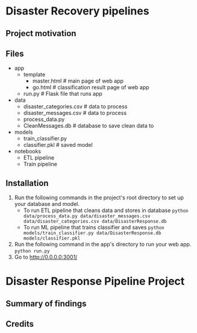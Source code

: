 # Disaster Recovery pipelines

## Project motivation

## Files

- app
    - template
        - master.html  # main page of web app
        - go.html  # classification result page of web app
    - run.py  # Flask file that runs app
- data
    - disaster_categories.csv  # data to process 
    - disaster_messages.csv  # data to process
    - process_data.py
    - CleanMessages.db   # database to save clean data to
- models
    - train_classifier.py
    - classifier.pkl  # saved model 
- notebooks
    - ETL pipeline
    - Train pipeline

## Installation

1. Run the following commands in the project's root directory to set up your database and model.
    - To run ETL pipeline that cleans data and stores in database
        `python data/process_data.py data/disaster_messages.csv data/disaster_categories.csv data/DisasterResponse.db`
    - To run ML pipeline that trains classifier and saves
        `python models/train_classifier.py data/DisasterResponse.db models/classifier.pkl`
2. Run the following command in the app's directory to run your web app.
    `python run.py`
3. Go to http://0.0.0.0:3001/

# Disaster Response Pipeline Project



## Summary of findings

## Credits
